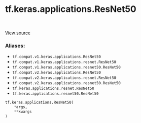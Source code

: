<div itemscope itemtype="http://developers.google.com/ReferenceObject">
<meta itemprop="name" content="tf.keras.applications.ResNet50" />
<meta itemprop="path" content="Stable" />
</div>

# tf.keras.applications.ResNet50

<!-- Insert buttons -->

<table class="tfo-notebook-buttons tfo-api" align="left">
</table>

<a target="_blank" href="/code/stable/tensorflow/python/keras/applications/__init__.py">View source</a>



<!-- Start diff -->


### Aliases:

* `tf.compat.v1.keras.applications.ResNet50`
* `tf.compat.v1.keras.applications.resnet.ResNet50`
* `tf.compat.v1.keras.applications.resnet50.ResNet50`
* `tf.compat.v2.keras.applications.ResNet50`
* `tf.compat.v2.keras.applications.resnet.ResNet50`
* `tf.compat.v2.keras.applications.resnet50.ResNet50`
* `tf.keras.applications.resnet.ResNet50`
* `tf.keras.applications.resnet50.ResNet50`


``` python
tf.keras.applications.ResNet50(
    *args,
    **kwargs
)
```



<!-- Placeholder for "Used in" -->
